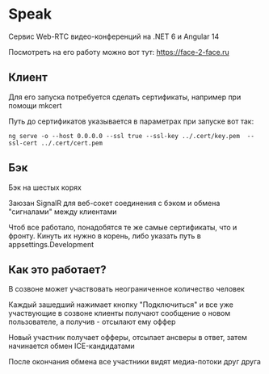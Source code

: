 # Speak

Сервис Web-RTC видео-конференций на .NET 6 и Angular 14 

Посмотреть на его работу можно вот тут: https://face-2-face.ru

## Клиент

Для его запуска потребуется сделать сертификаты, например при помощи mkcert

Путь до сертификатов указывается в параметрах при запуске вот так:
 
`ng serve -o --host 0.0.0.0 --ssl true --ssl-key ../.cert/key.pem  --ssl-cert ../.cert/cert.pem`

## Бэк

Бэк на шестых корях

Заюзан SignalR для веб-сокет соединения с бэком и обмена "сигналами" между клиентами

Чтоб все работало, понадобятся те же самые сертификаты, что и фронту. Кинуть их нужно в корень, либо указать путь в appsettings.Development

## Как это работает?

В созвоне может участвовать неограниченное количество человек

Каждый зашедший нажимает кнопку "Подключиться" и все уже участвующие в созвоне клиенты получают сообщение о новом пользователе, а получив - отсылают ему оффер

Новый участник получает офферы, отсылает ансверы в ответ, затем начинается обмен ICE-кандидатами

После окончания обмена все участники видят медиа-потоки друг друга
